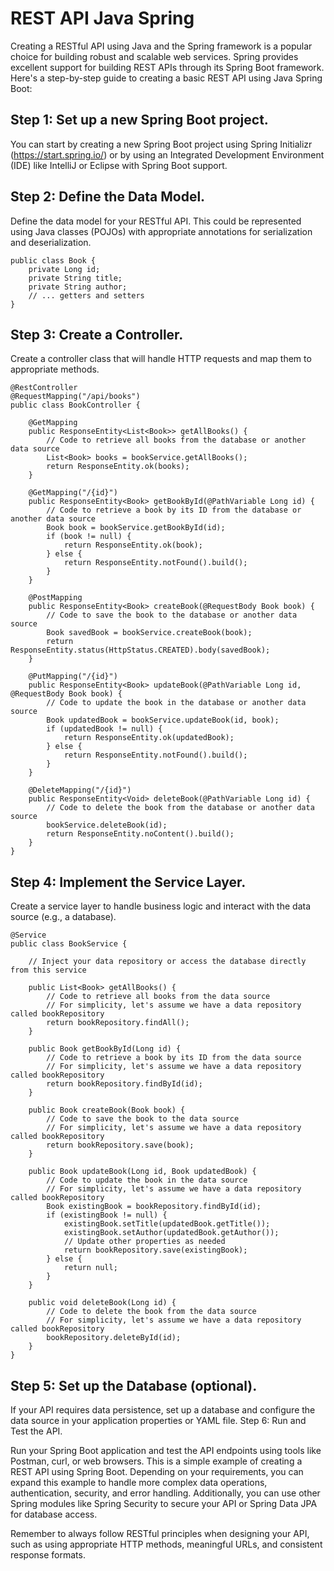 # REST API Java Spring

Creating a RESTful API using Java and the Spring framework is a popular choice for building robust and scalable web services. Spring provides excellent support for building REST APIs through its Spring Boot framework. Here's a step-by-step guide to creating a basic REST API using Java Spring Boot:

## Step 1: Set up a new Spring Boot project.

You can start by creating a new Spring Boot project using Spring Initializr (https://start.spring.io/) or by using an Integrated Development Environment (IDE) like IntelliJ or Eclipse with Spring Boot support.

## Step 2: Define the Data Model.

Define the data model for your RESTful API. This could be represented using Java classes (POJOs) with appropriate annotations for serialization and deserialization.

``` 
public class Book {
    private Long id;
    private String title;
    private String author;
    // ... getters and setters
}

``` 

## Step 3: Create a Controller.

Create a controller class that will handle HTTP requests and map them to appropriate methods.

``` 
@RestController
@RequestMapping("/api/books")
public class BookController {

    @GetMapping
    public ResponseEntity<List<Book>> getAllBooks() {
        // Code to retrieve all books from the database or another data source
        List<Book> books = bookService.getAllBooks();
        return ResponseEntity.ok(books);
    }

    @GetMapping("/{id}")
    public ResponseEntity<Book> getBookById(@PathVariable Long id) {
        // Code to retrieve a book by its ID from the database or another data source
        Book book = bookService.getBookById(id);
        if (book != null) {
            return ResponseEntity.ok(book);
        } else {
            return ResponseEntity.notFound().build();
        }
    }

    @PostMapping
    public ResponseEntity<Book> createBook(@RequestBody Book book) {
        // Code to save the book to the database or another data source
        Book savedBook = bookService.createBook(book);
        return ResponseEntity.status(HttpStatus.CREATED).body(savedBook);
    }

    @PutMapping("/{id}")
    public ResponseEntity<Book> updateBook(@PathVariable Long id, @RequestBody Book book) {
        // Code to update the book in the database or another data source
        Book updatedBook = bookService.updateBook(id, book);
        if (updatedBook != null) {
            return ResponseEntity.ok(updatedBook);
        } else {
            return ResponseEntity.notFound().build();
        }
    }

    @DeleteMapping("/{id}")
    public ResponseEntity<Void> deleteBook(@PathVariable Long id) {
        // Code to delete the book from the database or another data source
        bookService.deleteBook(id);
        return ResponseEntity.noContent().build();
    }
}
```
## Step 4: Implement the Service Layer.

Create a service layer to handle business logic and interact with the data source (e.g., a database).

```
@Service
public class BookService {

    // Inject your data repository or access the database directly from this service

    public List<Book> getAllBooks() {
        // Code to retrieve all books from the data source
        // For simplicity, let's assume we have a data repository called bookRepository
        return bookRepository.findAll();
    }

    public Book getBookById(Long id) {
        // Code to retrieve a book by its ID from the data source
        // For simplicity, let's assume we have a data repository called bookRepository
        return bookRepository.findById(id);
    }

    public Book createBook(Book book) {
        // Code to save the book to the data source
        // For simplicity, let's assume we have a data repository called bookRepository
        return bookRepository.save(book);
    }

    public Book updateBook(Long id, Book updatedBook) {
        // Code to update the book in the data source
        // For simplicity, let's assume we have a data repository called bookRepository
        Book existingBook = bookRepository.findById(id);
        if (existingBook != null) {
            existingBook.setTitle(updatedBook.getTitle());
            existingBook.setAuthor(updatedBook.getAuthor());
            // Update other properties as needed
            return bookRepository.save(existingBook);
        } else {
            return null;
        }
    }

    public void deleteBook(Long id) {
        // Code to delete the book from the data source
        // For simplicity, let's assume we have a data repository called bookRepository
        bookRepository.deleteById(id);
    }
}
```

## Step 5: Set up the Database (optional).

If your API requires data persistence, set up a database and configure the data source in your application properties or YAML file.
Step 6: Run and Test the API.

Run your Spring Boot application and test the API endpoints using tools like Postman, curl, or web browsers.
This is a simple example of creating a REST API using Spring Boot. Depending on your requirements, you can expand this example to handle more complex data operations, authentication, security, and error handling. Additionally, you can use other Spring modules like Spring Security to secure your API or Spring Data JPA for database access.

Remember to always follow RESTful principles when designing your API, such as using appropriate HTTP methods, meaningful URLs, and consistent response formats.






```


```
